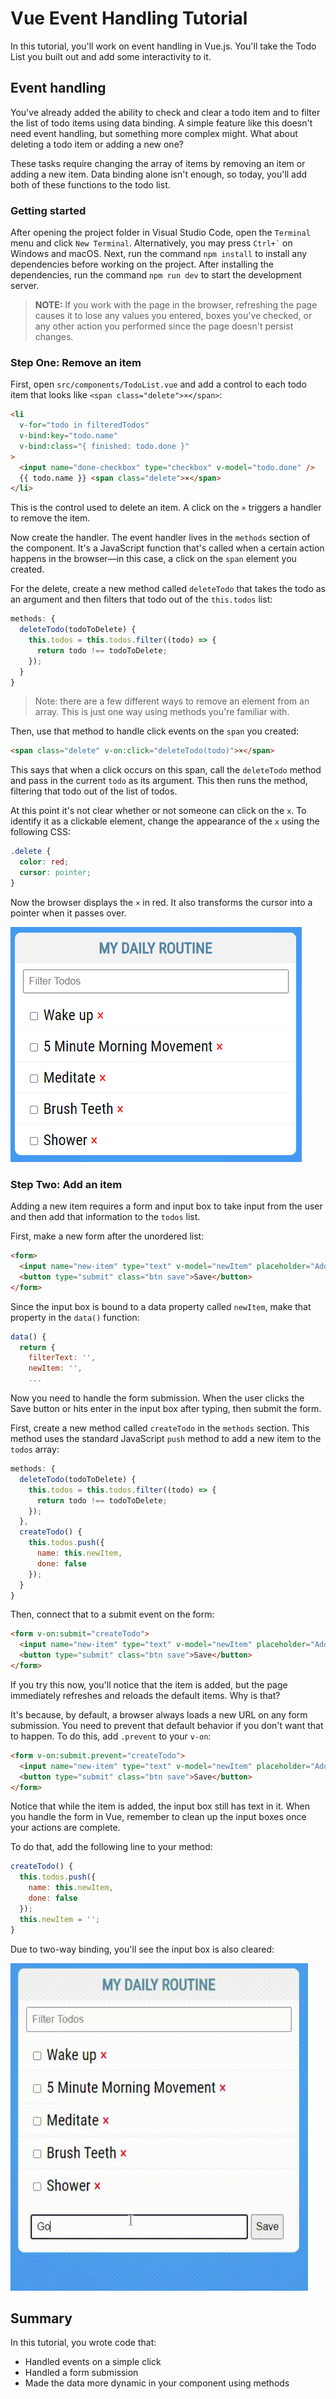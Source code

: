 # Vue Event Handling Tutorial

In this tutorial, you'll work on event handling in Vue.js. You'll take the Todo List you built out and add some interactivity to it.

## Event handling

You've already added the ability to check and clear a todo item and to filter the list of todo items using data binding. A simple feature like this doesn't need event handling, but something more complex might. What about deleting a todo item or adding a new one?

These tasks require changing the array of items by removing an item or adding a new item. Data binding alone isn't enough, so today, you'll add both of these functions to the todo list.

### Getting started

After opening the project folder in Visual Studio Code, open the `Terminal` menu and click `New Terminal`. Alternatively, you may press `` Ctrl+` `` on Windows and macOS. Next, run the command `npm install` to install any dependencies before working on the project. After installing the dependencies, run the command `npm run dev` to start the development server.

> **NOTE:** If you work with the page in the browser, refreshing the page causes it to lose any values you entered, boxes you've checked, or any other action you performed since the page doesn't persist changes.

### Step One: Remove an item

First, open `src/components/TodoList.vue` and add a control to each todo item that looks like `<span class="delete">×</span>`:

```HTML
<li
  v-for="todo in filteredTodos"
  v-bind:key="todo.name"
  v-bind:class="{ finished: todo.done }"
>
  <input name="done-checkbox" type="checkbox" v-model="todo.done" />
  {{ todo.name }} <span class="delete">×</span>
</li>
```

This is the control used to delete an item. A click on the `×` triggers a handler to remove the item.

Now create the handler. The event handler lives in the `methods` section of the component. It's a JavaScript function that's called when a certain action happens in the browser—in this case, a click on the `span` element you created.

For the delete, create a new method called `deleteTodo` that takes the todo as an argument and then filters that todo out of the `this.todos` list:

```JavaScript
methods: {
  deleteTodo(todoToDelete) {
    this.todos = this.todos.filter((todo) => {
      return todo !== todoToDelete;
    });
  }
}
```

> Note: there are a few different ways to remove an element from an array. This is just one way using methods you're familiar with.

Then, use that method to handle click events on the `span` you created:

```HTML
<span class="delete" v-on:click="deleteTodo(todo)">×</span>
```

This says that when a click occurs on this span, call the `deleteTodo` method and pass in the current `todo` as its argument. This then runs the method, filtering that todo out of the list of todos.

At this point it's not clear whether or not someone can click on the `x`. To identify it as a clickable element, change the appearance of the `x` using the following CSS:

```CSS
.delete {
  color: red;
  cursor: pointer;
}
```

Now the browser displays the `×` in red. It also transforms the cursor into a pointer when it passes over.

![Todo List with Delete Button](img/list-with-delete.png)

### Step Two: Add an item

Adding a new item requires a form and input box to take input from the user and then add that information to the `todos` list.

First, make a new form after the unordered list:

```HTML
<form>
  <input name="new-item" type="text" v-model="newItem" placeholder="Add new Todo" />
  <button type="submit" class="btn save">Save</button>
</form>
```

Since the input box is bound to a data property called `newItem`, make that property in the `data()` function:

```JavaScript
data() {
  return {
    filterText: '',
    newItem: '',
    ...
```

Now you need to handle the form submission. When the user clicks the Save button or hits enter in the input box after typing, then submit the form.

First, create a new method called `createTodo` in the `methods` section. This method uses the standard JavaScript `push` method to add a new item to the `todos` array:

```JavaScript
methods: {
  deleteTodo(todoToDelete) {
    this.todos = this.todos.filter((todo) => {
      return todo !== todoToDelete;
    });
  },
  createTodo() {
    this.todos.push({
      name: this.newItem,
      done: false
    });
  }
}
```

Then, connect that to a submit event on the form:

```HTML
<form v-on:submit="createTodo">
  <input name="new-item" type="text" v-model="newItem" placeholder="Add new Todo" />
  <button type="submit" class="btn save">Save</button>
</form>
```

If you try this now, you'll notice that the item is added, but the page immediately refreshes and reloads the default items. Why is that?

It's because, by default, a browser always loads a new URL on any form submission. You need to prevent that default behavior if you don't want that to happen. To do this, add `.prevent` to your `v-on`:

```HTML
<form v-on:submit.prevent="createTodo">
  <input name="new-item" type="text" v-model="newItem" placeholder="Add new Todo" />
  <button type="submit" class="btn save">Save</button>
</form>
```

Notice that while the item is added, the input box still has text in it. When you handle the form in Vue, remember to clean up the input boxes once your actions are complete.

To do that, add the following line to your method:

```JavaScript
createTodo() {
  this.todos.push({
    name: this.newItem,
    done: false
  });
  this.newItem = '';
}
```

Due to two-way binding, you'll see the input box is also cleared:

![Todo list with add capability](img/list-with-add.gif)

## Summary

In this tutorial, you wrote code that:

- Handled events on a simple click
- Handled a form submission
- Made the data more dynamic in your component using methods
